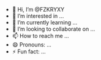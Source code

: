 - 👋 Hi, I’m @FZKRYXY
- 👀 I’m interested in ...
- 🌱 I’m currently learning ...
- 💞️ I’m looking to collaborate on ...
- 📫 How to reach me ...
- 😄 Pronouns: ...
- ⚡ Fun fact: ...

<!---
FZKRYXY/FZKRYXY is a ✨ special ✨ repository because its `README.md` (this file) appears on your GitHub profile.
You can click the Preview link to take a look at your changes.
--->
